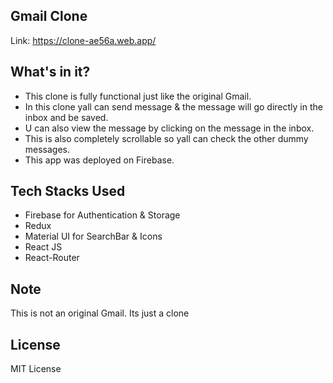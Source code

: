 ## Gmail Clone

Link: https://clone-ae56a.web.app/

## What's in it?
- This clone is fully functional just like the original Gmail.
- In this clone yall can send message & the message will go directly in the inbox and be saved.
- U can also view the message by clicking on the message in the inbox.
- This is also completely scrollable so yall can check the other dummy messages. 
- This app was deployed on Firebase. 

## Tech Stacks Used
- Firebase for Authentication & Storage
- Redux 
- Material UI for SearchBar & Icons
- React JS
- React-Router

## Note
This is not an original Gmail. Its just a clone 

## License
MIT License

